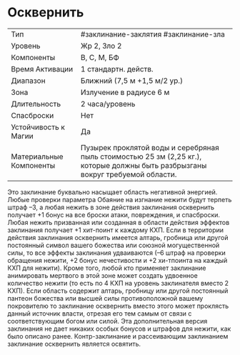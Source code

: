 # Осквернить

|                         |                                                                                                                                 |
| ----------------------- | ------------------------------------------------------------------------------------------------------------------------------- |
| Тип                     | #заклинание-заклятия #заклинание-зла                                                                                            | 
| Уровень                 | Жр 2, Зло 2                                                                                                                     |
| Компоненты              | В, С, М, БФ                                                                                                                     |
| Время Активации         | 1 стандартн. действ.                                                                                                            |
| Диапазон                | Ближний (7,5 м +1,5 м/2 ур.)                                                                                                    |
| Зона                    | Излучение в радиусе 6 м                                                                                                         |
| Длительность            | 2 часа/уровень                                                                                                                  |
| Спасброски              | Нет                                                                                                                             |
| Устойчивость к Магии    | Да                                                                                                                              |
| Материальные Компоненты | Пузырек проклятой воды и серебряная пыль стоимостью 25 зм (2,25 кг.), которые должны быть разбрызганы вокруг требуемой области. |

 Это заклинание буквально насыщает область негативной энергией. Любые проверки параметра Обаяние на изгнание нежити будут терпеть штраф –3, а любая нежить в зоне действия заклинания осквернить получает +1 бонус на все броски атаки, повреждения, и спасброски. Любая нежить призванная или созданная в области действия эффектов заклинания получает +1 хит-поинт к каждому КХП. Если в территории действия заклинания осквернить имеется алтарь, гробница или другой постоянный символ вашего божества или союзной могущественной силы, то все эффекты заклинания удваиваются (–6 штраф на проверки обращения нежити, +2 бонус нечестивости и +2 хи-тпоинта на каждый КХП для нежити). Кроме того, любой кто применяет заклинание анимировать мертвого в этой зоне может создать удвоенное количество нежити (то есть по 4 КХП на уровень заклинателя вместо 2 КХП). Если область содержит алтарь, гробницу или другой постоянный пантеон божества или высшей силы противоположной вашему покровителю то заклинание осквернить вместо этого может проклясть данный источник власти, отрезая его тем самым от связи с соответствующим богом или силой. Эта дополнительная версия заклинания не дает никаких особых бонусов и штрафов для нежити, как было описано ранее. Контр-заклинание и рассеивающим заклинанием заклинание осквернить является освятить.